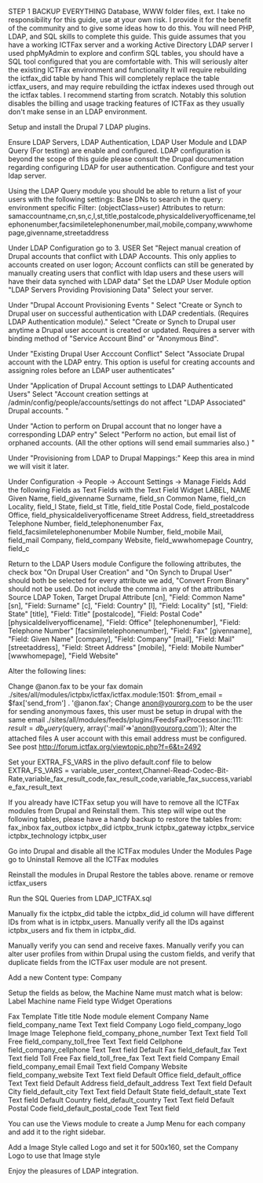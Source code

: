 

STEP 1 BACKUP EVERYTHING Database, WWW folder files, ext. I take no responsibility for this guide, use at your own risk. I provide it for the benefit of the community and to give some ideas how to do this. You will need PHP, LDAP, and SQL skills to complete this guide. This guide assumes that you have a working ICTFax server and a working Active Directory LDAP server I used phpMyAdmin to explore and confirm SQL tables, you should have a SQL tool configured that you are comfortable with. This will seriously alter the existing ICTFax environment and functionality It will require rebuilding the ictfax_did table by hand This will completely replace the table ictfax_users, and may require rebuilding the ictfax indexes used through out the ictfax tables. I recommend starting from scratch. Notably this solution disables the billing and usage tracking features of ICTFax as they usually don't make sense in an LDAP environment.

Setup and install the Drupal 7 LDAP plugins.

Ensure LDAP Servers, LDAP Authentication, LDAP User Module and LDAP Query (For testing) are enable and configured. LDAP configuration is beyond the scope of this guide please consult the Drupal documentation regarding configuring LDAP for user authentication. Configure and test your ldap server.

Using the LDAP Query module you should be able to return a list of your users with the following settings: Base DNs to search in the query: environment specific Filter: (objectClass=user) Attributes to return: samaccountname,cn,sn,c,l,st,title,postalcode,physicaldeliveryofficename,telephonenumber,facsimiletelephonenumber,mail,mobile,company,wwwhomepage,givenname,streetaddress

Under LDAP Configuration go to 3. USER Set "Reject manual creation of Drupal accounts that conflict with LDAP Accounts. This only applies to accounts created on user logon; Account conflicts can still be generated by manually creating users that conflict with ldap users and these users will have their data synched with LDAP data" Set the LDAP User Module option "LDAP Servers Providing Provisioning Data" Select your server.

Under "Drupal Account Provisioning Events " Select "Create or Synch to Drupal user on successful authentication with LDAP credentials. (Requires LDAP Authentication module)." Select "Create or Synch to Drupal user anytime a Drupal user account is created or updated. Requires a server with binding method of "Service Account Bind" or "Anonymous Bind".

Under "Existing Drupal User Acccount Conflict" Select "Associate Drupal account with the LDAP entry. This option is useful for creating accounts and assigning roles before an LDAP user authenticates"

Under "Application of Drupal Account settings to LDAP Authenticated Users" Select "Account creation settings at /admin/config/people/accounts/settings do not affect "LDAP Associated" Drupal accounts. "

Under "Action to perform on Drupal account that no longer have a corresponding LDAP entry" Select "Perform no action, but email list of orphaned accounts. (All the other options will send email summaries also.) "

Under "Provisioning from LDAP to Drupal Mappings:" Keep this area in mind we will visit it later.

Under Configuration -> People -> Account Settings -> Manage Fields Add the following Fields as Text Fields with the Text Field Widget LABEL, NAME Given Name, field_givenname Surname, field_sn Common Name, field_cn Locality, field_l State, field_st Title, field_title Postal Code, field_postalcode Office, field_physicaldeliveryofficename Street Address, field_streetaddress Telephone Number, field_telephonenumber Fax, field_facsimiletelephonenumber Mobile Number, field_mobile Mail, field_mail Company, field_company Website, field_wwwhomepage Country, field_c

Return to the LDAP Users module Configure the following attributes, the check box "On Drupal User Creation" and "On Synch to Drupal User" should both be selected for every attribute we add, "Convert From Binary" should not be used. Do not include the comma in any of the attributes Source LDAP Token, Target Drupal Attribute [cn], "Field: Common Name" [sn], "Field: Surname" [c], "Field: Country" [l], "Field: Locality" [st], "Field: State" [title], "Field: Title" [postalcode], "Field: Postal Code" [physicaldeliveryofficename], "Field: Office" [telephonenumber], "Field: Telephone Number" [facsimiletelephonenumber], "Field: Fax" [givenname], "Field: Given Name" [company], "Field: Company" [mail], "Field: Mail" [streetaddress], "Field: Street Address" [mobile], "Field: Mobile Number" [wwwhomepage], "Field Website"

Alter the following lines:

Change @anon.fax to be your fax domain ./sites/all/modules/ictpbx/ictfax/ictfax.module:1501: $from_email = $fax['send_from'] . '@anon.fax'; Change anon@yourorg.com to be the user for sending anonymous faxes, this user must be setup in drupal with the same email ./sites/all/modules/feeds/plugins/FeedsFaxProcessor.inc:111: $result = db_query($query, array(':mail'=>'anon@yourorg.com')); Alter the attached files A user account with this email address must be configured. See post http://forum.ictfax.org/viewtopic.php?f=6&t=2492

Set your EXTRA_FS_VARS in the plivo default.conf file to below EXTRA_FS_VARS = variable_user_context,Channel-Read-Codec-Bit-Rate,variable_fax_result_code,fax_result_code,variable_fax_success,variable_fax_result_text

If you already have ICTFax setup you will have to remove all the ICTFax modules from Drupal and Reinstall them. This step will wipe out the following tables, please have a handy backup to restore the tables from: fax_inbox fax_outbox ictpbx_did ictpbx_trunk ictpbx_gateway ictpbx_service ictpbx_technology ictpbx_user

Go into Drupal and disable all the ICTFax modules Under the Modules Page go to Uninstall Remove all the ICTFax modules

Reinstall the modules in Drupal Restore the tables above. rename or remove ictfax_users

Run the SQL Queries from LDAP_ICTFAX.sql

Manually fix the ictpbx_did table the ictpbx_did_id column will have different IDs from what is in ictpbx_users. Manually verify all the IDs against ictpbx_users and fix them in ictpbx_did.

Manually verify you can send and receive faxes. Manually verify you can alter user profiles from within Drupal using the custom fields, and verify that duplicate fields from the ICTFax user module are not present.

Add a new Content type: Company

Setup the fields as below, the Machine Name must match what is below: Label Machine name Field type Widget Operations

Fax Template Title title Node module element
Company Name field_company_name Text Text field Company Logo field_company_logo Image Image Telephone field_company_phone_number Text Text field Toll Free field_company_toll_free Text Text field Cellphone field_company_cellphone Text Text field Default Fax field_default_fax Text Text field Toll Free Fax field_toll_free_fax Text Text field Company Email field_company_email Email Text field Company Website field_company_website Text Text field Default Office field_default_office Text Text field Default Address field_default_address Text Text field Default City field_default_city Text Text field Default State field_default_state Text Text field Default Country field_default_country Text Text field Default Postal Code field_default_postal_code Text Text field

You can use the Views module to create a Jump Menu for each company and add it to the right sidebar.

Add a Image Style called Logo and set it for 500x160, set the Company Logo to use that Image style

Enjoy the pleasures of LDAP integration.

